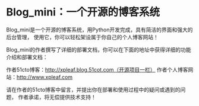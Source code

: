 # Blog_mini：一个开源的博客系统
Blog_mini是一个开源的博客系统，用Python开发完成，具有简洁的界面和强大的后台管理，
使用它，你可以轻松架设属于你自己的个人博客网站！

Blog_mini的作者撰写了详细的部署文档，你可以在下面的地址中获得详细的功能介绍和部署文档：

作者51cto博客：http://xpleaf.blog.51cot.com（开源项目一栏）
作者个人博客网站：http://www.xpleaf.com

请在作者的51cto博客中留言，并提出你在部署和使用过程中的疑问或遇到的问题，
作者承诺，将无偿提供技术支持！
